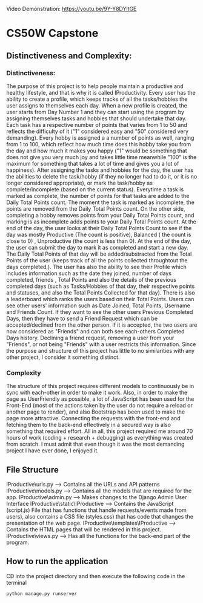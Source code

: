 Video Demonstration: https://youtu.be/9Y-Y8DYltGE

# CS50W Capstone
## Distinctiveness and Complexity:
### Distinctiveness: 
The purpose of this project is to help people maintain a productive and healthy lifestyle, and that is why it is called IProductivity. Every user has the ability to create a profile, which keeps tracks of all the tasks/hobbies the user assigns to themselves each day. When a new profile is created, the user starts from Day Number 1 and they can start using the program by assigning themselves tasks and hobbies that should undertake that day. Each task has a respective number of points that varies from 1 to 50 and reflects the difficulty of it ("1" considered easy and "50" considered very demanding). Every hobby is assigned a a number of points as well, ranging from 1 to 100, which reflect how much time does this hobby take you from the day and how much it makes you happy ("1" would be something that does not give you very much joy and takes little time meanwhile "100" is the maximum for something that takes a lot of time and gives you a lot of happiness).  After assigning the tasks and hobbies for the day, the user has the abilities to delete the task/hobby (if they no longer had to do it, or it is no longer considered appropriate), or mark the task/hobby as complete/incomplete (based on the current status). Everytime a task is marked as complete, the number of points for that tasks are added to the Daily Total Points count. The moment the task is marked as incomplete, the points are removed from the Daily Total Points count. On the other side, completing a hobby removes points from your Daily Total Points count, and marking is as incomplete adds points to your Daily Total Points count. At the end of the day, the user looks at their Daily Total Points Count to see if the day was mostly Productive (The count is positive),  Balanced ( the count is close to 0) , Unproductive (the count is less than 0). At the end of the day, the user can submit the day to mark it as completed and start a new day. The Daily Total Points of that day will be added/substracted from the Total Points of the user (keeps track of all the points collected throughtout the days completed.). The user has also the ability to see their Profile which includes information such as the date they joined, number of days completed, friends , Total Points and also the details of the previous completed days  (such as Tasks/Hobbies of that day, their respective points and statuses, and also the Total Points Collected for that day). There is also a leaderboard which ranks the users based on their Total Points. Users can see other users' information such as Date Joined, Total Points, Username and Friends Count. If they want to see the other users Previous Completed Days, then they have to send a Friend Request which can be accepted/declined from the other person. If it is accepted, the two users are now considered as "Friends" and can both see each-others Completed Days history. Declining a friend request, removing a user from your "Friends", or not being "Friends" with a user restricts this information. 
Since the purpose and structure of this project has little to no similarities with any other project, I consider it something distinct.

### Complexity
The structure of this project requires different models to continuously be in sync with each-other in order to make it work. Also, in order to make the page as UserFriendly as possible, a lot of JavaScript has been used for the Front-End (most of the actions taken by the user do not require a reload or another page to render), and also Bootstrap has been used to make the page more attractive. Connecting the requests with the front-end and fetching them to the back-end effectively in a secured way is also something that required effort. All in all, this project required me around 70 hours of work (coding + research + debugging) as everything was created from scratch. I must admit that even though it was the most demanding project I have ever done, I enjoyed it.


## File Structure
IProductive\urls.py --> Contains all the URLs and API patterns
IProductive\models.py --> Contains all the models that are required for the app.
IProductive\admin.py --> Makes changes to the Django Admin User Interface
IProductive\static\IProductive --> Contains the JavaScript (script.js) File that has functions that handle requests/events made from users), also contains a CSS file (styles.css) that has code that changes the presentation of the web page.
IProductive\templates\IProductive --> Contains the HTML pages that will be rendered in this project.
IProductive\views.py --> Has all the functions for the back-end part of the program.
## How to run the application
CD into the project directory and then execute the following code in the terminal
```sh
python manage.py runserver
```
